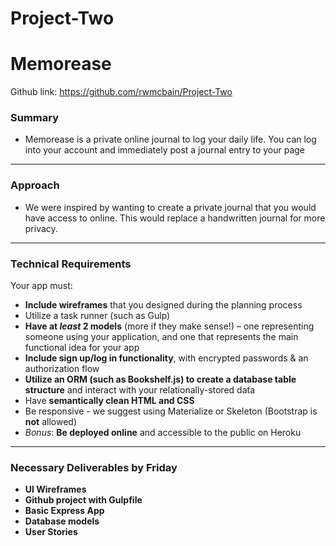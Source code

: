 # Project-Two

# Memorease


Github link: https://github.com/rwmcbain/Project-Two


### Summary

* Memorease is a private online journal to log your daily life. You can log into your account and immediately post a journal entry to your page

---

### Approach

* We were inspired by wanting to create a private journal that you would have access to online. This would replace
a handwritten journal for more privacy. 

---

### Technical Requirements

Your app must:

* **Include wireframes** that you designed during the planning process
* Utilize a task runner (such as Gulp) 
* **Have at _least_ 2 models** (more if they make sense!) – one representing someone using your application, and one that represents the main functional idea for your app
* **Include sign up/log in functionality**, with encrypted passwords & an authorization flow
* **Utilize an ORM (such as Bookshelf.js) to create a database table structure** and interact with your relationally-stored data 
* Have **semantically clean HTML and CSS**
* Be responsive - we suggest using Materialize or Skeleton (Bootstrap is **not** allowed)
* *Bonus*: **Be deployed online** and accessible to the public on Heroku

---


### Necessary Deliverables by Friday

* **UI Wireframes**
* **Github project with Gulpfile**
* **Basic Express App**
* **Database models** 
* **User Stories** 
